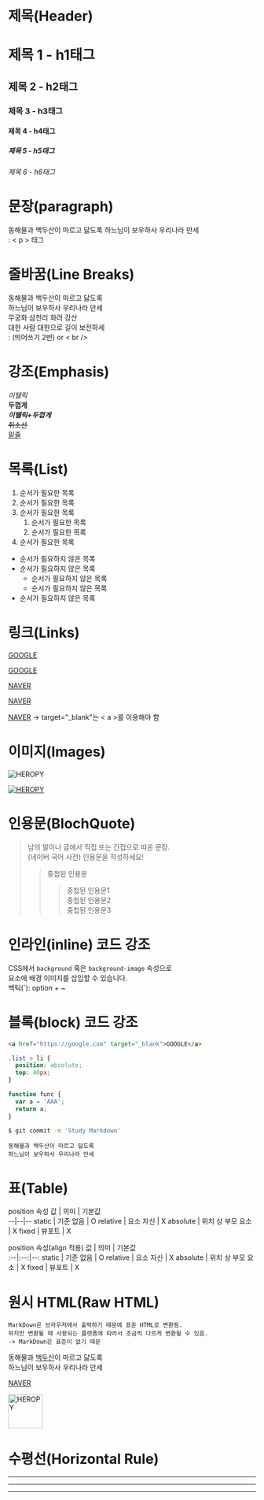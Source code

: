 # 제목(Header)

# 제목 1 - h1태그
## 제목 2 - h2태그
### 제목 3 - h3태그
#### 제목 4 - h4태그
##### 제목 5 - h5태그
###### 제목 6 - h6태그


# 문장(paragraph)

동해물과 백두산이 마르고 닳도록
하느님이 보우하사 우리나라 만세   
: < p > 태그  

# 줄바꿈(Line Breaks)  

동해물과 백두산이 마르고 닳도록  
하느님이 보우하사 우리나라 만세 <br>
무궁화 삼천리 화려 강산<br>
대한 사람 대한으로 길이 보전하세   
: (띄어쓰기 2번) or < br />

# 강조(Emphasis)  

_이텔릭_  
**두껍게**  
**_이텔릭+두껍게_**  
~~취소선~~  
<u>밑줄</u>  

# 목록(List)

1. 순서가 필요한 목록
1. 순서가 필요한 목록
1. 순서가 필요한 목록
    1. 순서가 필요한 목록  
    1. 순서가 필요한 목록
1. 순서가 필요한 목록  

- 순서가 필요하지 않은 목록
- 순서가 필요하지 않은 목록
    - 순서가 필요하지 않은 목록
    - 순서가 필요하지 않은 목록
- 순서가 필요하지 않은 목록

# 링크(Links)

<a href="https://google.com">GOOGLE</a>  

[GOOGLE](https://google.com)

<a href="https://naver.com" title="NAVER로 이동~!">NAVER</a>  

[NAVER](https://naver.com "NAVER로 이동~!")

<a href="https://naver.com" title="NAVER로 이동~!" target="_blank">NAVER</a>  -> target="_blank"는 < a >를 이용해야 함

# 이미지(Images)

![HEROPY](https://cdn.pixabay.com/photo/2018/05/11/08/11/pet-3389729_960_720.jpg)

[![HEROPY](https://cdn.pixabay.com/photo/2018/05/11/08/11/pet-3389729_960_720.jpg)](https://heropy.blog/)

# 인용문(BlochQuote)

> 남의 말이나 글에서 직접 또는 간접으로 따온 문장.  
> (네이버 국어 사전)
> 인용문을 작성하세요!
>> 중첩된 인용문
>>> 중첩된 인용문1  
>>> 중첩된 인용문2  
>>> 중첩된 인용문3

# 인라인(inline) 코드 강조

CSS에서 `background` 혹은
`background-image` 속성으로   
요소에 배경 이미지를 삽입할 수 있습니다.  
백틱(`): option + ~

# 블록(block) 코드 강조

```html
<a href="https://google.com" target="_blank">GOOGLE</a>  
```

```css
.list > li {
  position: absolute;
  top: 40px;
}
```

```javascript 
function func {
  var a = 'AAA';
  return a;
}
```

```bash
$ git commit -m 'Study Markdown'
```

```plaintext
동해물과 백두산이 마르고 닳도록
하느님이 보우하사 우리나라 만세
```

# 표(Table)

position 속성
값 | 의미 | 기본값  
--|--|--
static | 기준 없음 | O
relative | 요소 자신 | X
absolute | 위치 상 부모 요소 | X
fixed | 뷰포트 | X

position 속성(align 적용)
값 | 의미 | 기본값  
:--|:--:|--:
static | 기준 없음 | O
relative | 요소 자신 | X
absolute | 위치 상 부모 요소 | X
fixed | 뷰포트 | X

# 원시 HTML(Raw HTML)

```plaintext
MarkDown은 브라우저에서 출력하기 때문에 표준 HTML로 변환됨.  
하지만 변환될 때 사용되는 플랫폼에 따라서 조금씩 다르게 변환될 수 있음.  
-> MarkDown은 표준이 없기 때문  
```

동해물과 <span style="text-decoration: underline;">백두산</span>이 마르고 닳도록<br /> 하느님이 보우하사 우리나라 만세   

<a href="https://naver.com" title="NAVER로 이동~!" target="_blank">NAVER</a>  

<img width="70" src="https://cdn.pixabay.com/photo/2022/03/06/05/30/clouds-7050884_960_720.jpg"  alt="HEROPY">

# 수평선(Horizontal Rule)

---

***

___